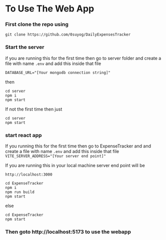 
# To Use The Web App
### First clone the repo using
`git clone https://github.com/0suyog/DailyExpensesTracker
`
### Start the server
if you are running this for the first time then go to server folder and create a file with name `.env` and add this inside that file
```
DATABASE_URL="[Your mongodb connection string]"
```
then
```
cd server
npm i
npm start
```
If not the first time then just
```
cd server
npm start
```
### start react app
If you running this for the first time then go to ExpenseTracker and and create a file with name `.env` and add this inside that file
`VITE_SERVER_ADDRESS="[Your server end point]"`

If you are running this in your local machine server end point will be

`http://localhost:3000`
```
cd ExpenseTracker
npm i
npm run build
npm start
```
else
```
cd ExpenseTracker
npm start
```
### Then goto http://localhost:5173 to use the webapp
